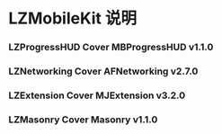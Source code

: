 #  LZMobileKit 说明

### LZProgressHUD Cover MBProgressHUD  v1.1.0

### LZNetworking Cover AFNetworking  v2.7.0

### LZExtension Cover MJExtension  v3.2.0

### LZMasonry Cover Masonry  v1.1.0




